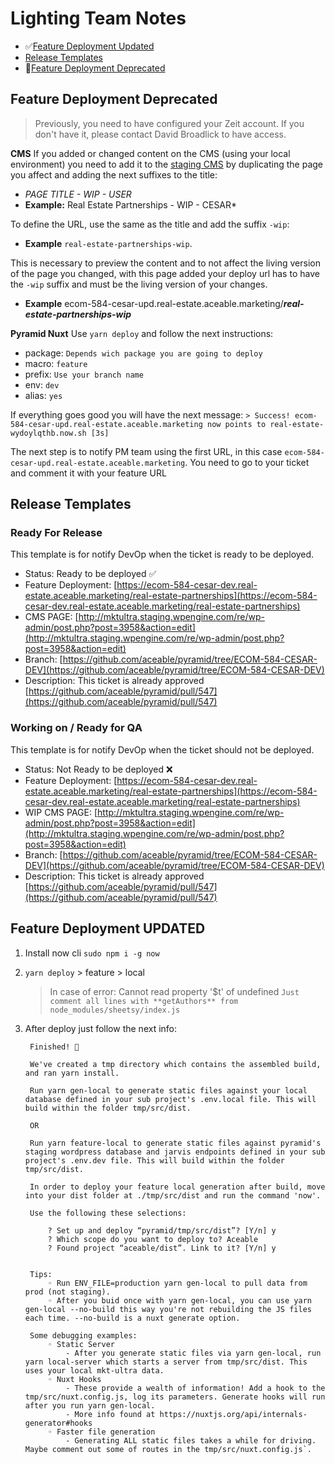 
# Lighting Team Notes

 - ✅[Feature Deployment Updated](#feature-deployment-updated)
 - [Release Templates](#release-templates)
 - 🚨[Feature Deployment Deprecated](#feature-deployment-deprecated)

## Feature Deployment Deprecated

> Previously, you need to have configured your Zeit account. If you don't have it, please contact David Broadlick to have access.

**CMS**
If you added or changed content on the CMS (using your local environment) you need to add it to the [staging CMS](http://mktultra.staging.wpengine.com/) by duplicating the page you affect and adding the next suffixes to the title: 
- *PAGE TITLE - WIP - USER* 
-  **Example:** Real Estate Partnerships - WIP - CESAR*

To define the URL, use the same as the title and add the suffix `-wip`:
-  **Example** `real-estate-partnerships-wip`.

This is necessary to preview the content and to not affect the living version of the page you changed, with this page added your deploy url has to have the `-wip` suffix and must be the living version of your changes.

- **Example** ecom-584-cesar-upd.real-estate.aceable.marketing/***real-estate-partnerships-wip***

**Pyramid Nuxt**
Use `yarn deploy` and follow the next instructions:
 - package: `Depends wich package you are going to deploy`
 - macro: `feature`
 - prefix: `Use your branch name`
 - env: `dev`
 - alias: `yes`

If everything goes good you will have the next message: 
`> Success! ecom-584-cesar-upd.real-estate.aceable.marketing now points to real-estate-wydoylqthb.now.sh [3s]`

The next step is to notify PM team using the first URL, in this case `ecom-584-cesar-upd.real-estate.aceable.marketing`. You need to go to your ticket and comment it with your feature URL

## Release Templates
### Ready For Release
This template is for notify DevOp when the ticket is ready to be deployed.

-   Status: Ready to be deployed ✅    
-   Feature Deployment: [https://ecom-584-cesar-dev.real-estate.aceable.marketing/real-estate-partnerships](https://ecom-584-cesar-dev.real-estate.aceable.marketing/real-estate-partnerships)
-   CMS PAGE: [http://mktultra.staging.wpengine.com/re/wp-admin/post.php?post=3958&action=edit](http://mktultra.staging.wpengine.com/re/wp-admin/post.php?post=3958&action=edit)
-   Branch: [https://github.com/aceable/pyramid/tree/ECOM-584-CESAR-DEV](https://github.com/aceable/pyramid/tree/ECOM-584-CESAR-DEV)
-   Description: This ticket is already approved [https://github.com/aceable/pyramid/pull/547](https://github.com/aceable/pyramid/pull/547) 
### Working on / Ready for QA
This template is for notify DevOp when the ticket should not be deployed.
-   Status: Not Ready to be deployed ❌    
-   Feature Deployment: [https://ecom-584-cesar-dev.real-estate.aceable.marketing/real-estate-partnerships](https://ecom-584-cesar-dev.real-estate.aceable.marketing/real-estate-partnerships)
-   WIP CMS PAGE: [http://mktultra.staging.wpengine.com/re/wp-admin/post.php?post=3958&action=edit](http://mktultra.staging.wpengine.com/re/wp-admin/post.php?post=3958&action=edit)
-   Branch: [https://github.com/aceable/pyramid/tree/ECOM-584-CESAR-DEV](https://github.com/aceable/pyramid/tree/ECOM-584-CESAR-DEV)
-   Description: This ticket is already approved [https://github.com/aceable/pyramid/pull/547](https://github.com/aceable/pyramid/pull/547) 

## Feature Deployment UPDATED

 1. Install now cli `sudo npm i -g now`
2. `yarn deploy` > feature > local
	> In case of error: Cannot read property '$t' of undefined
	> `Just comment all lines with **getAuthors** from node_modules/sheetsy/index.js`
	
3. After deploy just follow the next info:


		Finished! 🎉
    
	    We've created a tmp directory which contains the assembled build, and ran yarn install.
	        
	    Run yarn gen-local to generate static files against your local database defined in your sub project's .env.local file. This will build within the folder tmp/src/dist.
	        
	    OR
	        
	    Run yarn feature-local to generate static files against pyramid's staging wordpress database and jarvis endpoints defined in your sub project's .env.dev file. This will build within the folder tmp/src/dist.
	    
	    In order to deploy your feature local generation after build, move into your dist folder at ./tmp/src/dist and run the command 'now'.
	    
	    Use the following these selections:
	        
	    	? Set up and deploy “pyramid/tmp/src/dist”? [Y/n] y
	    	? Which scope do you want to deploy to? Aceable
	    	? Found project “aceable/dist”. Link to it? [Y/n] y
	                
	        
	    Tips:
	    	◦ Run ENV_FILE=production yarn gen-local to pull data from prod (not staging).
	    	◦ After you buid once with yarn gen-local, you can use yarn gen-local --no-build this way you're not rebuilding the JS files each time. --no-build is a nuxt generate option.
	        
	    Some debugging examples:
	    	◦ Static Server
	    		- After you generate static files via yarn gen-local, run yarn local-server which starts a server from tmp/src/dist. This uses your local mkt-ultra data.
	    	◦ Nuxt Hooks
	    		- These provide a wealth of information! Add a hook to the tmp/src/nuxt.config.js, log its parameters. Generate hooks will run after you run yarn gen-local.
	    		- More info found at https://nuxtjs.org/api/internals-generator#hooks
	    	◦ Faster file generation
	    		- Generating ALL static files takes a while for driving. Maybe comment out some of routes in the tmp/src/nuxt.config.js`.
